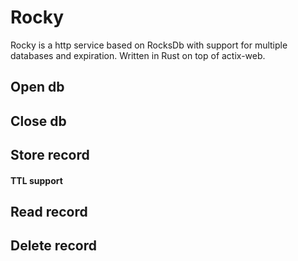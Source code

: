 # Rocky
Rocky is a http service based on RocksDb with support for multiple databases and expiration.
Written in Rust on top of actix-web.




## Open db

## Close db

## Store record
#### TTL support
## Read record
## Delete record

